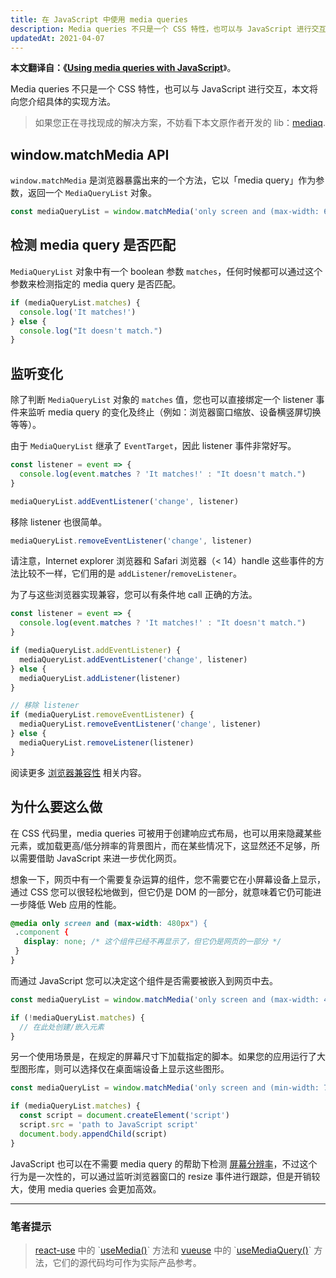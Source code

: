 ```yaml
---
title: 在 JavaScript 中使用 media queries
description: Media queries 不只是一个 CSS 特性，也可以与 JavaScript 进行交互，本文将向您介绍具体的实现方法。
updatedAt: 2021-04-07
---
```


**本文翻译自：《[Using media queries with JavaScript](https://dev.to/maroun_baydoun/using-media-queries-with-javascript-4aeo)**》。

Media queries 不只是一个 CSS 特性，也可以与 JavaScript 进行交互，本文将向您介绍具体的实现方法。

> 如果您正在寻找现成的解决方案，不妨看下本文原作者开发的 lib：[mediaq](https://dev.maroun-baydoun.com/mediaq/).

## window.matchMedia API

`window.matchMedia` 是浏览器暴露出来的一个方法，它以「media query」作为参数，返回一个 `MediaQueryList` 对象。

```javascript
const mediaQueryList = window.matchMedia('only screen and (max-width: 600px')
```

## 检测 media query 是否匹配

`MediaQueryList` 对象中有一个 boolean 参数 `matches`，任何时候都可以通过这个参数来检测指定的 media query 是否匹配。

```javascript
if (mediaQueryList.matches) {
  console.log('It matches!')
} else {
  console.log("It doesn't match.")
}
```

## 监听变化

除了判断 `MediaQueryList` 对象的 `matches` 值，您也可以直接绑定一个 listener 事件来监听 media query 的变化及终止（例如：浏览器窗口缩放、设备横竖屏切换等等）。

由于 `MediaQueryList` 继承了 `EventTarget`，因此 listener 事件非常好写。

```javascript
const listener = event => {
  console.log(event.matches ? 'It matches!' : "It doesn't match.")
}

mediaQueryList.addEventListener('change', listener)
```

移除 listener 也很简单。

```javascript
mediaQueryList.removeEventListener('change', listener)
```

请注意，Internet explorer 浏览器和 Safari 浏览器（< 14）handle 这些事件的方法比较不一样，它们用的是 `addListener`/`removeListener`。

为了与这些浏览器实现兼容，您可以有条件地 call 正确的方法。

```javascript
const listener = event => {
  console.log(event.matches ? 'It matches!' : "It doesn't match.")
}

if (mediaQueryList.addEventListener) {
  mediaQueryList.addEventListener('change', listener)
} else {
  mediaQueryList.addListener(listener)
}

// 移除 listener
if (mediaQueryList.removeEventListener) {
  mediaQueryList.removeEventListener('change', listener)
} else {
  mediaQueryList.removeListener(listener)
}
```

阅读更多 [浏览器兼容性](https://developer.mozilla.org/zh-CN/docs/Web/API/MediaQueryList) 相关内容。

## 为什么要这么做

在 CSS 代码里，media queries 可被用于创建响应式布局，也可以用来隐藏某些元素，或加载更高/低分辨率的背景图片，而在某些情况下，这显然还不足够，所以需要借助 JavaScript 来进一步优化网页。

想象一下，网页中有一个需要复杂运算的组件，您不需要它在小屏幕设备上显示，通过 CSS 您可以很轻松地做到，但它仍是 DOM 的一部分，就意味着它仍可能进一步降低 Web 应用的性能。

```css
@media only screen and (max-width: 480px") {
 .component {
   display: none; /* 这个组件已经不再显示了，但它仍是网页的一部分 */
 }
}
```

而通过 JavaScript 您可以决定这个组件是否需要被嵌入到网页中去。

```javascript
const mediaQueryList = window.matchMedia('only screen and (max-width: 480px')

if (!mediaQueryList.matches) {
  // 在此处创建/嵌入元素
}
```

另一个使用场景是，在规定的屏幕尺寸下加载指定的脚本。如果您的应用运行了大型图形库，则可以选择仅在桌面端设备上显示这些图形。

```javascript
const mediaQueryList = window.matchMedia('only screen and (min-width: 768px')

if (mediaQueryList.matches) {
  const script = document.createElement('script')
  script.src = 'path to JavaScript script'
  document.body.appendChild(script)
}
```

JavaScript 也可以在不需要 media query 的帮助下检测 [屏幕分辨率](https://developer.mozilla.org/zh-CN/docs/Web/API/Screen)，不过这个行为是一次性的，可以通过监听浏览器窗口的 resize 事件进行跟踪，但是开销较大，使用 media queries 会更加高效。

---

### 笔者提示

> [react-use](https://github.com/streamich/react-use) 中的 \`[useMedia()](https://github.com/streamich/react-use/blob/master/src/useMedia.ts)\` 方法和 [vueuse](https://github.com/vueuse/vueuse) 中的 \`[useMediaQuery()](https://github.com/vueuse/vueuse/blob/main/packages/core/useMediaQuery/index.ts)\` 方法，它们的源代码均可作为实际产品参考。
